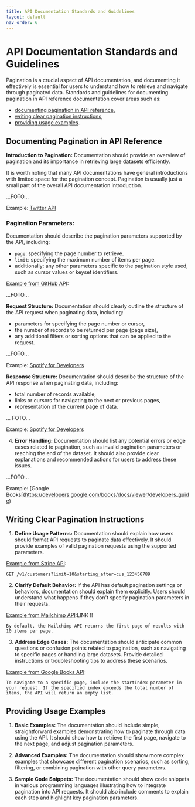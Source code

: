 ```yaml
---
title: API Documentation Standards and Guidelines
layout: default
nav_order: 6
---
```


# API Documentation Standards and Guidelines

Pagination is a crucial aspect of API documentation, and documenting it effectively is essential for users to understand how to retrieve and navigate through paginated data. Standards and guidelines for documenting pagination in API reference documentation cover areas such as:
   - [documenting pagination in API reference](#Documenting-Pagination-in-API-reference),
   - [writing clear pagination instructions](#Writing-Clear-Pagination-Instructions),
   - [providing usage examples](#Providing-Usage-Examples).

<a id="Documenting-Pagination-in-API-reference"></a>
## Documenting Pagination in API Reference

**Introduction to Pagination:** Documentation should provide an overview of pagination and its importance in retrieving large datasets efficiently.

It is worth noting that many API documentations have general introductions with limited space for the pagination concept. Pagination is usually just a small part of the overall API documentation introduction.

...FOTO...

Example: [Twitter API](https://developer.x.com/en/docs/twitter-api/pagination)

### Pagination Parameters:

Documentation should describe the pagination parameters supported by the API, including:
   - `page`: specifying the page number to retrieve.
   - `limit`: specifying the maximum number of items per page.
   - additionally: any other parameters specific to the pagination style used, such as cursor values or keyset identifiers.

[Example from GitHub API](https://docs.github.com/en/rest/using-the-rest-api/getting-started-with-the-rest-api?apiVersion=2022-11-28#pagination):

...FOTO...

**Request Structure:** Documentation should clearly outline the structure of the API request when paginating data, including:
   - parameters for specifying the page number or cursor,
   - the number of records to be returned per page (page size),
   - any additional filters or sorting options that can be applied to the request.

...FOTO...

Example: [Spotify for Developers](https://developer.spotify.com/documentation/web-api/reference/get-multiple-artists)

**Response Structure:** Documentation should describe the structure of the API response when paginating data, including:
   - total number of records available,
   - links or cursors for navigating to the next or previous pages,
   - representation of the current page of data.

... FOTO...

Example: [Spotify for Developers](https://developer.spotify.com/documentation/web-api/reference/get-multiple-artists)

4. **Error Handling:** Documentation should list any potential errors or edge cases related to pagination, such as invalid pagination parameters or reaching the end of the dataset. It should also provide clear explanations and recommended actions for users to address these issues.

...FOTO...

Example: [Google Books[(https://developers.google.com/books/docs/viewer/developers_guide)

<a id="Writing-Clear-Pagination-Instructions"></a>
## Writing Clear Pagination Instructions

1. **Define Usage Patterns:** Documentation should explain how users should format API requests to paginate data effectively. It should provide examples of valid pagination requests using the supported parameters.

[Example from Stripe API](https://docs.stripe.com/api/pagination):

`GET /v1/customers?limit=10&starting_after=cus_123456789`

2. **Clarify Default Behavior:** If the API has default pagination settings or behaviors, documentation should explain them explicitly. Users should understand what happens if they don't specify pagination parameters in their requests.

[Example from Mailchimp API]():LINK !!

`By default, the Mailchimp API returns the first page of results with 10 items per page.`

3. **Address Edge Cases:** The documentation should anticipate common questions or confusion points related to pagination, such as navigating to specific pages or handling large datasets. Provide detailed instructions or troubleshooting tips to address these scenarios.

[Example from Google Books API](https://developers.google.com/books/docs/v1/using):

`To navigate to a specific page, include the startIndex parameter in your request. If the specified index exceeds the total number of items, the API will return an empty list.`

<a id="Providing-Usage-Examples"></a>
## Providing Usage Examples

1. **Basic Examples:** The documentation should include simple, straightforward examples demonstrating how to paginate through data using the API. It should show how to retrieve the first page, navigate to the next page, and adjust pagination parameters.

2. **Advanced Examples:** The documentation should show more complex examples that showcase different pagination scenarios, such as sorting, filtering, or combining pagination with other query parameters.

3. **Sample Code Snippets:** The documentation should show code snippets in various programming languages illustrating how to integrate pagination into API requests. It should also include comments to explain each step and highlight key pagination parameters.
